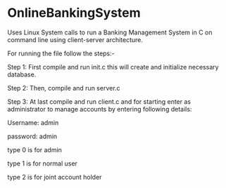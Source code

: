 # OnlineBankingSystem
Uses Linux System calls to run a Banking Management System in C on command line using client-server architecture.

For running the file follow the steps:-

Step 1: First compile and run init.c this will create and initialize necessary database.

Step 2: Then, compile and run server.c

Step 3: At last compile and run client.c and for starting enter as administrator to manage accounts by entering following details:

Username: admin

password: admin

type 0 is for admin

type 1 is for normal user

type 2 is for joint account holder
